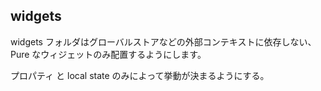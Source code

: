 ## widgets

widgets フォルダはグローバルストアなどの外部コンテキストに依存しない、 Pure なウィジェットのみ配置するようにします。

プロパティ と local state のみによって挙動が決まるようにする。
